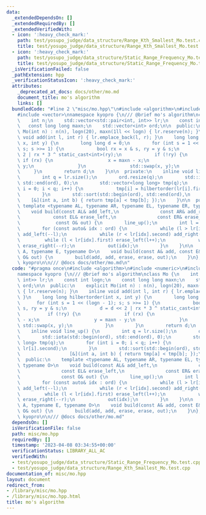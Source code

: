 ```yaml
---
data:
  _extendedDependsOn: []
  _extendedRequiredBy: []
  _extendedVerifiedWith:
  - icon: ':heavy_check_mark:'
    path: test/yosupo_judge/data_structure/Range_Kth_Smallest_Mo.test.cpp
    title: test/yosupo_judge/data_structure/Range_Kth_Smallest_Mo.test.cpp
  - icon: ':heavy_check_mark:'
    path: test/yosupo_judge/data_structure/Static_Range_Frequency_Mo.test.cpp
    title: test/yosupo_judge/data_structure/Static_Range_Frequency_Mo.test.cpp
  _isVerificationFailed: false
  _pathExtension: hpp
  _verificationStatusIcon: ':heavy_check_mark:'
  attributes:
    _deprecated_at_docs: docs/other/mo.md
    document_title: mo's algorithm
    links: []
  bundledCode: "#line 2 \"misc/mo.hpp\"\n#include <algorithm>\n#include <numeric>\n\
    #include <vector>\nnamespace kyopro {\n/// @brief mo's algorithm\nclass Mo {\n\
    \    int n;\n    std::vector<std::pair<int, int>> lr;\n    const int logn;\n \
    \   const long long maxn;\n    std::vector<int> ord;\n\n  public:\n    explicit\
    \ Mo(int n) : n(n), logn(20), maxn(1ll << logn) { lr.reserve(n); }\n    inline\
    \ void add(int l, int r) { lr.emplace_back(l, r); }\n    long long hilbertorder(int\
    \ x, int y) {\n        long long d = 0;\n        for (int s = 1 << (logn - 1);\
    \ s; s >>= 1) {\n            bool rx = x & s, ry = y & s;\n            d = d <<\
    \ 2 | rx * 3 ^ static_cast<int>(ry);\n            if (!ry) {\n               \
    \ if (rx) {\n                    x = maxn - x;\n                    y = maxn -\
    \ y;\n                }\n                std::swap(x, y);\n            }\n   \
    \     }\n        return d;\n    }\n\n  private:\n    inline void line_up() {\n\
    \        int q = lr.size();\n        ord.resize(q);\n        std::iota(std::begin(ord),\
    \ std::end(ord), 0);\n        std::vector<long long> tmp(q);\n        for (int\
    \ i = 0; i < q; i++) {\n            tmp[i] = hilbertorder(lr[i].first, lr[i].second);\n\
    \        }\n        std::sort(std::begin(ord), std::end(ord),\n              \
    \    [&](int a, int b) { return tmp[a] < tmp[b]; });\n    }\n\n  public:\n   \
    \ template <typename AL, typename AR, typename EL, typename ER, typename O>\n\
    \    void build(const AL& add_left,\n               const AR& add_right,\n   \
    \            const EL& erase_left,\n               const ER& erase_right,\n  \
    \             const O& out) {\n        line_up();\n        int l = 0, r = 0;\n\
    \        for (const auto& idx : ord) {\n            while (l > lr[idx].first)\
    \ add_left(--l);\n            while (r < lr[idx].second) add_right(r++);\n   \
    \         while (l < lr[idx].first) erase_left(l++);\n            while (r > lr[idx].second)\
    \ erase_right(--r);\n            out(idx);\n        }\n    }\n\n    template <typename\
    \ A, typename E, typename O>\n    void build(const A& add, const E& erase, const\
    \ O& out) {\n        build(add, add, erase, erase, out);\n    }\n};\n};  // namespace\
    \ kyopro\n\n/// @docs docs/other/mo.md\n"
  code: "#pragma once\n#include <algorithm>\n#include <numeric>\n#include <vector>\n\
    namespace kyopro {\n/// @brief mo's algorithm\nclass Mo {\n    int n;\n    std::vector<std::pair<int,\
    \ int>> lr;\n    const int logn;\n    const long long maxn;\n    std::vector<int>\
    \ ord;\n\n  public:\n    explicit Mo(int n) : n(n), logn(20), maxn(1ll << logn)\
    \ { lr.reserve(n); }\n    inline void add(int l, int r) { lr.emplace_back(l, r);\
    \ }\n    long long hilbertorder(int x, int y) {\n        long long d = 0;\n  \
    \      for (int s = 1 << (logn - 1); s; s >>= 1) {\n            bool rx = x &\
    \ s, ry = y & s;\n            d = d << 2 | rx * 3 ^ static_cast<int>(ry);\n  \
    \          if (!ry) {\n                if (rx) {\n                    x = maxn\
    \ - x;\n                    y = maxn - y;\n                }\n               \
    \ std::swap(x, y);\n            }\n        }\n        return d;\n    }\n\n  private:\n\
    \    inline void line_up() {\n        int q = lr.size();\n        ord.resize(q);\n\
    \        std::iota(std::begin(ord), std::end(ord), 0);\n        std::vector<long\
    \ long> tmp(q);\n        for (int i = 0; i < q; i++) {\n            tmp[i] = hilbertorder(lr[i].first,\
    \ lr[i].second);\n        }\n        std::sort(std::begin(ord), std::end(ord),\n\
    \                  [&](int a, int b) { return tmp[a] < tmp[b]; });\n    }\n\n\
    \  public:\n    template <typename AL, typename AR, typename EL, typename ER,\
    \ typename O>\n    void build(const AL& add_left,\n               const AR& add_right,\n\
    \               const EL& erase_left,\n               const ER& erase_right,\n\
    \               const O& out) {\n        line_up();\n        int l = 0, r = 0;\n\
    \        for (const auto& idx : ord) {\n            while (l > lr[idx].first)\
    \ add_left(--l);\n            while (r < lr[idx].second) add_right(r++);\n   \
    \         while (l < lr[idx].first) erase_left(l++);\n            while (r > lr[idx].second)\
    \ erase_right(--r);\n            out(idx);\n        }\n    }\n\n    template <typename\
    \ A, typename E, typename O>\n    void build(const A& add, const E& erase, const\
    \ O& out) {\n        build(add, add, erase, erase, out);\n    }\n};\n};  // namespace\
    \ kyopro\n\n/// @docs docs/other/mo.md"
  dependsOn: []
  isVerificationFile: false
  path: misc/mo.hpp
  requiredBy: []
  timestamp: '2023-04-08 03:34:55+00:00'
  verificationStatus: LIBRARY_ALL_AC
  verifiedWith:
  - test/yosupo_judge/data_structure/Static_Range_Frequency_Mo.test.cpp
  - test/yosupo_judge/data_structure/Range_Kth_Smallest_Mo.test.cpp
documentation_of: misc/mo.hpp
layout: document
redirect_from:
- /library/misc/mo.hpp
- /library/misc/mo.hpp.html
title: mo's algorithm
---
```

